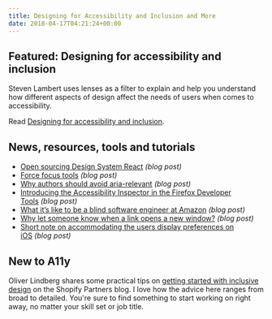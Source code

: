 ```yaml
---
title: Designing for Accessibility and Inclusion and More
date: 2018-04-17T04:21:24+00:00
---
```


## Featured: Designing for accessibility and inclusion

Steven Lambert uses lenses as a filter to explain and help you understand how different aspects of design affect the needs of users when comes to accessibility.

Read [Designing for accessibility and inclusion](https://www.smashingmagazine.com/2018/04/designing-accessibility-inclusion/).

## News, resources, tools and tutorials

- [Open sourcing Design System React](https://engineering.salesforce.com/open-sourcing-design-system-react-9be45b8bb127) *(blog post)*
- [Force focus tools](http://www.webaxe.org/force-focus-tools/) *(blog post)*
- [Why authors should avoid aria-relevant](https://medium.com/dev-channel/why-authors-should-avoid-aria-relevant-5d3164fab1e3) *(blog post)*
- [Introducing the Accessibility Inspector in the Firefox Developer Tools](https://www.marcozehe.de/2018/04/11/introducing-the-accessibility-inspector-in-the-firefox-developer-tools/) *(blog post)*
- [What it’s like to be a blind software engineer at Amazon](https://www.fastcompany.com/40555815/what-its-like-to-be-a-blind-software-engineer-at-amazon) *(blog post)*
- [Why let someone know when a link opens a new window?](https://medium.com/@svinkle/why-let-someone-know-when-a-link-opens-a-new-window-8699d20ed3b1) *(blog post)*
- [Short note on accommodating the users display preferences on iOS](https://developer.paciellogroup.com/blog/2018/04/short-note-on-accommodating-the-users-display-preferences-on-ios/) *(blog post)*

## New to A11y

Oliver Lindberg shares some practical tips on [getting started with inclusive design](https://www.shopify.co.uk/partners/blog/inclusive-design) on the Shopify Partners blog. I love how the advice here ranges from broad to detailed. You're sure to find something to start working on right away, no matter your skill set or job title.
